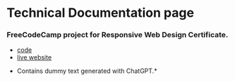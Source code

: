 # Technical Documentation page
### FreeCodeCamp project for Responsive Web Design Certificate.

- [code](https://github.com/AleksCreative/Technical-Documentation-Page)
- [live website](https://alekscreative.github.io/Technical-Documentation-Page)

* Contains dummy text generated with ChatGPT.*
